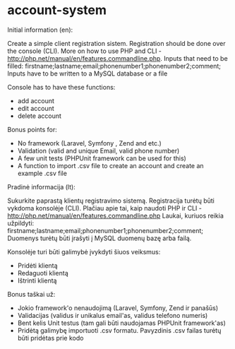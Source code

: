 # account-system

Initial information (en):

Create a simple client registration sistem. Registration should be done over the console (CLI). More on how to use PHP and CLI -http://php.net/manual/en/features.commandline.php.
Inputs that need to be filled:
firstname;lastname;email;phonenumber1;phonenumber2;comment;
Inputs have to be written to a MySQL database or a file

Console has to have these functions:
- add account
- edit account
- delete account

Bonus points for:
- No framework (Laravel, Symfony , Zend and etc.)
- Validation (valid and unique Email, valid phone number)
- A few unit tests (PHPUnit framework can be used for this)
- A function to import .csv file to create an account and create an example .csv file

Pradinė informacija (lt):

Sukurkite paprastą klientų registravimo sistemą. Registracija turėtų būti vykdoma konsolėje (CLI).
Plačiau apie tai, kaip naudoti PHP ir CLI - http://php.net/manual/en/features.commandline.php
Laukai, kuriuos reikia užpildyti:
firstname;lastname;email;phonenumber1;phonenumber2;comment;
Duomenys turėtų būti įrašyti į MySQL duomenų bazę arba failą.

Konsolėje turi būti galimybė įvykdyti šiuos veiksmus:
* Pridėti klientą
* Redaguoti klientą
* Ištrinti klientą

Bonus taškai už:
* Jokio framework'o nenaudojimą (Laravel, Symfony, Zend ir panašūs)
* Validacijas (validus ir unikalus email'as, validus telefono numeris)
* Bent kelis Unit testus (tam gali būti naudojamas PHPUnit framework'as)
* Pridėtą galimybę importuoti .csv formatu. Pavyzdinis .csv failas turėtų būti pridėtas prie kodo